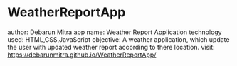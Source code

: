 # WeatherReportApp
author: Debarun Mitra
app name: Weather Report Application
technology used:  HTML,CSS,JavaScript
objective:  A weather application, which update the user with updated weather report according to there location.
visit: https://debarunmitra.github.io/WeatherReportApp/
